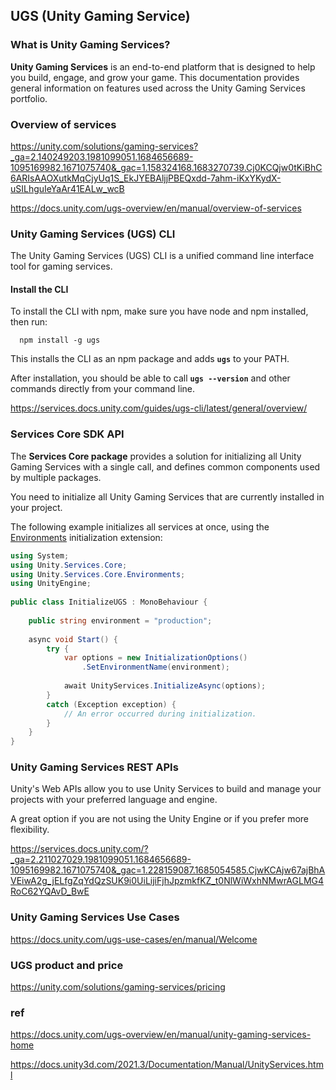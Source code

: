 ## UGS (Unity Gaming Service)

### What is Unity Gaming Services?
**Unity Gaming Services** is an end-to-end platform that is designed to help you build, engage, and grow your game. This documentation provides general information on features used across the Unity Gaming Services portfolio.


### Overview of services
https://unity.com/solutions/gaming-services?_ga=2.140249203.1981099051.1684656689-1095169982.1671075740&_gac=1.158324168.1683270739.Cj0KCQjw0tKiBhC6ARIsAAOXutkMqCjyUq1S_EkJYEBAljjPBEQxdd-7ahm-iKxYKydX-uSILhguIeYaAr41EALw_wcB

https://docs.unity.com/ugs-overview/en/manual/overview-of-services


### Unity Gaming Services (UGS) CLI
The Unity Gaming Services (UGS) CLI is a unified command line interface tool for gaming services.

#### Install the CLI
To install the CLI with npm, make sure you have node and npm installed, then run:

```
  npm install -g ugs
```

This installs the CLI as an npm package and adds **`ugs`** to your PATH.

After installation, you should be able to call **`ugs --version`** and other commands directly from your command line.

https://services.docs.unity.com/guides/ugs-cli/latest/general/overview/


### Services Core SDK API
The **Services Core package** provides a solution for initializing all Unity Gaming Services with a single call, and defines common components used by multiple packages.

You need to initialize all Unity Gaming Services that are currently installed in your project.

The following example initializes all services at once, using the [Environments](https://docs.unity.com/ugs-overview/en/manual/ServiceEnvironments) initialization extension:

```cs
using System;
using Unity.Services.Core;
using Unity.Services.Core.Environments;
using UnityEngine;
 
public class InitializeUGS : MonoBehaviour {
    
    public string environment = "production";
 
    async void Start() {
        try {
            var options = new InitializationOptions()
                .SetEnvironmentName(environment);
 
            await UnityServices.InitializeAsync(options);
        }
        catch (Exception exception) {
            // An error occurred during initialization.
        }
    }
}
```

### Unity Gaming Services REST APIs

Unity's Web APIs allow you to use Unity Services to build and manage your projects with your preferred language and engine.

A great option if you are not using the Unity Engine or if you prefer more flexibility.

https://services.docs.unity.com/?_ga=2.211027029.1981099051.1684656689-1095169982.1671075740&_gac=1.228159087.1685054585.CjwKCAjw67ajBhAVEiwA2g_jELfgZqYdQzSUK9i0UiLijiFjhJpzmkfKZ_t0NlWiWxhNMwrAGLMG4RoC62YQAvD_BwE


### Unity Gaming Services Use Cases
https://docs.unity.com/ugs-use-cases/en/manual/Welcome


### UGS product and price
https://unity.com/solutions/gaming-services/pricing

### ref 
https://docs.unity.com/ugs-overview/en/manual/unity-gaming-services-home

https://docs.unity3d.com/2021.3/Documentation/Manual/UnityServices.html
